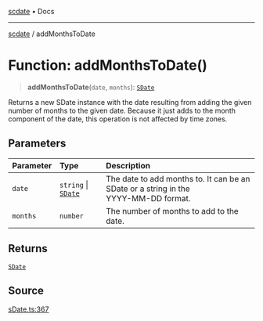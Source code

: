 [scdate](../README.md) • Docs

---

[scdate](../README.md) / addMonthsToDate

# Function: addMonthsToDate()

> **addMonthsToDate**(`date`, `months`): [`SDate`](../classes/SDate.md)

Returns a new SDate instance with the date resulting from adding the given
number of months to the given date. Because it just adds to the month
component of the date, this operation is not affected by time zones.

## Parameters

| Parameter | Type                                       | Description                                                                              |
| :-------- | :----------------------------------------- | :--------------------------------------------------------------------------------------- |
| `date`    | `string` \| [`SDate`](../classes/SDate.md) | The date to add months to. It can be an SDate or a string in the<br />YYYY-MM-DD format. |
| `months`  | `number`                                   | The number of months to add to the date.                                                 |

## Returns

[`SDate`](../classes/SDate.md)

## Source

[sDate.ts:367](https://github.com/ericvera/scdate/blob/98b214c4aab6f5cdb39bc8c115252b89b40ce8a7/src/sDate.ts#L367)
